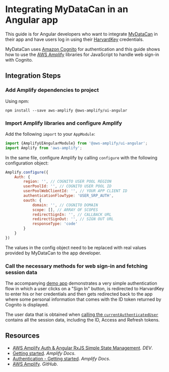 # Integrating MyDataCan in an Angular app

This guide is for Angular developers who want to integrate [MyDataCan](https://harvard.mydatacan.org) in their app and have users log in using their [HarvardKey](https://key.harvard.edu) credentials.

MyDataCan uses [Amazon Cognito](https://aws.amazon.com/cognito/) for authentication and this guide shows how to use the [AWS Amplify](https://aws.amazon.com/amplify/) libraries for JavaScript to handle web sign-in with Cognito.

## Integration Steps

### Add Amplify dependencies to project

Using npm:

```
npm install --save aws-amplify @aws-amplify/ui-angular
```

### Import Amplify libraries and configure Amplify

Add the following `import` to your `AppModule`:

```js
import {AmplifyUIAngularModule} from '@aws-amplify/ui-angular';
import Amplify from 'aws-amplify';
```

In the same file, configure Amplify by calling `configure` with the following configuration object:

```js
Amplify.configure({
    Auth: {
        region: '', // COGNITO USER POOL REGION
        userPoolId: '', // COGNITO USER POOL ID
        userPoolWebClientId: '', // YOUR APP CLIENT ID
        authenticationFlowType: 'USER_SRP_AUTH',
        oauth: {
            domain: '', // COGNITO DOMAIN
            scope: [], // ARRAY OF SCOPES
            redirectSignIn: '', // CALLBACK URL
            redirectSignOut: '', // SIGN OUT URL
            responseType: 'code'
        }
    }
})
```

The values in the config object need to be replaced with real values provided by MyDataCan to the app developer.

### Call the necessary methods for web sign-in and fetching session data

The accompanying [demo app](amplify-cognito-auth-demo) demonstrates a very simple authentication flow in which a user clicks on a "Sign In" button, is redirected to HarvardKey to enter his or her credentials and then gets redirected back to the app where some personal information that comes with the ID token returned by Cognito is displayed.

The user data that is obtained when [calling the `currentAuthenticatedUser`](amplify-cognito-auth-demo/src/app/auth.service.ts#L41) contains all the session data, including the ID, Access and Refresh tokens.

## Resources

* [AWS Amplify Auth & Angular RxJS Simple State Management](https://dev.to/beavearony/aws-amplify-auth-angular-rxjs-simple-state-management-3jhd). _DEV_.
* [Getting started](https://docs.amplify.aws/start/q/integration/angular). _Amplify Docs_.
* [Authentication - Getting started](https://docs.amplify.aws/lib/auth/getting-started/q/platform/js). _Amplify Docs_.
* [AWS Amplify](https://github.com/aws-amplify/amplify-js). _GitHub_.